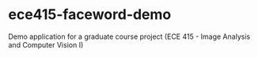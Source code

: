 # ece415-faceword-demo
Demo application for a graduate course project (ECE 415 - Image Analysis and Computer Vision I)
